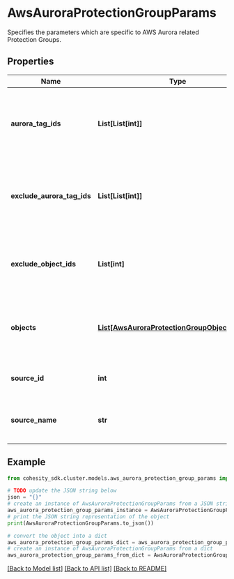 # AwsAuroraProtectionGroupParams

Specifies the parameters which are specific to AWS Aurora related Protection Groups.

## Properties

Name | Type | Description | Notes
------------ | ------------- | ------------- | -------------
**aurora_tag_ids** | **List[List[int]]** | Array of arrays of Aurora Tag Ids that specify aurora clusters to protect. | [optional] 
**exclude_aurora_tag_ids** | **List[List[int]]** | Array of arrays of RDS Tag Ids that specify aurora clusters to exclude. | [optional] 
**exclude_object_ids** | **List[int]** | Specifies the objects to be excluded in the Protection Group. | [optional] 
**objects** | [**List[AwsAuroraProtectionGroupObjectParams]**](AwsAuroraProtectionGroupObjectParams.md) | Specifies the objects to be included in the Protection Group. | [optional] 
**source_id** | **int** | Specifies the id of the parent of the objects. | [optional] [readonly] 
**source_name** | **str** | Specifies the name of the parent of the objects. | [optional] [readonly] 

## Example

```python
from cohesity_sdk.cluster.models.aws_aurora_protection_group_params import AwsAuroraProtectionGroupParams

# TODO update the JSON string below
json = "{}"
# create an instance of AwsAuroraProtectionGroupParams from a JSON string
aws_aurora_protection_group_params_instance = AwsAuroraProtectionGroupParams.from_json(json)
# print the JSON string representation of the object
print(AwsAuroraProtectionGroupParams.to_json())

# convert the object into a dict
aws_aurora_protection_group_params_dict = aws_aurora_protection_group_params_instance.to_dict()
# create an instance of AwsAuroraProtectionGroupParams from a dict
aws_aurora_protection_group_params_from_dict = AwsAuroraProtectionGroupParams.from_dict(aws_aurora_protection_group_params_dict)
```
[[Back to Model list]](../README.md#documentation-for-models) [[Back to API list]](../README.md#documentation-for-api-endpoints) [[Back to README]](../README.md)


